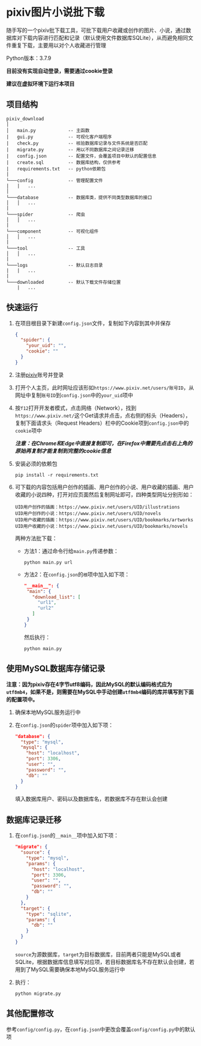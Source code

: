 # pixiv图片小说批下载

随手写的一个pixiv批下载工具，可批下载用户收藏或创作的图片、小说，通过数据库对下载内容进行匹配和记录（默认使用文件数据库SQLite），从而避免相同文件重复下载，主要用以对个人收藏进行管理

Python版本：3.7.9

**目前没有实现自动登录，需要通过cookie登录**

**建议在虚拟环境下运行本项目**

## 项目结构

```
pixiv_download
│
│   main.py            -- 主函数
|   gui.py             -- 可视化客户端程序
|   check.py           -- 核验数据库记录与文件系统是否匹配
|   migrate.py         -- 用以不同数据库之间记录迁移
|   config.json        -- 配置文件，会覆盖项目中默认的配置信息
|   create.sql         -- 数据库结构，仅供参考
|   requirements.txt   -- python依赖包
|
└───config             -- 管理配置文件
|   |   ...
│
└───database           -- 数据库类，提供不同类型数据库的接口
│   │   ...
|
└───spider             -- 爬虫
│   │   ...
|
└───component          -- 可视化组件
│   │   ...
|
└───tool               -- 工具
│   │   ...
|
└───logs               -- 默认日志目录
|   |   ...
|
└───downloaded         -- 默认下载文件存储位置
    |   ...
```

## 快速运行

1. 在项目根目录下新建`config.json`文件，复制如下内容到其中并保存
   ```json
   {
     "spider": {
       "your_uid": "",
       "cookie": ""
     }
   }
   ```
   
2. 注册[pixiv](https://www.pixiv.net/)账号并登录

3. 打开个人主页，此时网址应该形如`https://www.pixiv.net/users/账号ID`，从网址中复制`账号ID`到`config.json`中的`your_uid`项中

4. 按`f12`打开开发者模式，点击网络（Network），找到`https://www.pixiv.net/`这个Get请求并点击，点右侧的标头（Headers），复制下面请求头（Request Headers）栏中的Cookie项到`config.json`中的`cookie`项中

   ***注意：在Chrome和Edge中直接复制即可，在Firefox中需要先点击右上角的原始再复制才能复制到完整的cookie信息***

5. 安装必须的依赖包
   ```shell
   pip install -r requirements.txt
   ```

6. 可下载的内容包括用户创作的插画、用户创作的小说、用户收藏的插画、用户收藏的小说四种，打开对应页面然后复制网址即可，四种类型网址分别形如：

   ```
   UID用户创作的插画：https://www.pixiv.net/users/UID/illustrations
   UID用户创作的小说：https://www.pixiv.net/users/UID/novels
   UID用户收藏的插画：https://www.pixiv.net/users/UID/bookmarks/artworks
   UID用户收藏的小说：https://www.pixiv.net/users/UID/bookmarks/novels
   ```

   两种方法批下载：

   * 方法1：通过命令行给`main.py`传递参数：

     ```shell
     python main.py url
     ```

   * 方法2：在`config.json`的`根`项中加入如下项：

     ```json
     "__main__": {
      "main": {
        "download_list": [
          "url1",
          "url2"
        ]
      }
     }
     ```

     然后执行：

     ```shell
     python main.py
     ```

## 使用MySQL数据库存储记录

**注意：因为pixiv存在4字节utf8编码，因此MySQL的默认编码格式应为`utf8mb4`，如果不是，则需要在MySQL中手动创建`utf8mb4`编码的库并填写到下面的配置项中。**

1. 确保本地MySQL服务运行中

2. 在`config.json`的`spider`项中加入如下项：

   ```json
   "database": {
     "type": "mysql",
     "mysql": {
       "host": "localhost",
       "port": 3306,
       "user": "",
       "password": "",
       "db": ""
     }
   }
   ```

   填入数据库用户、密码以及数据库名，若数据库不存在默认会创建

## 数据库记录迁移

1. 在`config.json`的`__main__`项中加入如下项：

   ```json
   "migrate": {
     "source": {
       "type": "mysql",
       "params": {
         "host": "localhost",
         "port": 3306,
         "user": "",
         "password": "",
         "db": ""
       }
     },
     "target": {
       "type": "sqlite",
       "params": {
         "db": ""
       }
     }
   }
   ```

   `source`为源数据库，`target`为目标数据库，目前两者只能是MySQL或者SQLite，根据数据库信息填写对应项，若目标数据库名不存在默认会创建，若用到了MySQL需要确保本地MySQL服务运行中

2. 执行：

   ```shell
   python migrate.py
   ```

## 其他配置修改

参考`config/config.py`，在`config.json`中更改会覆盖`config/config.py`中的默认项

